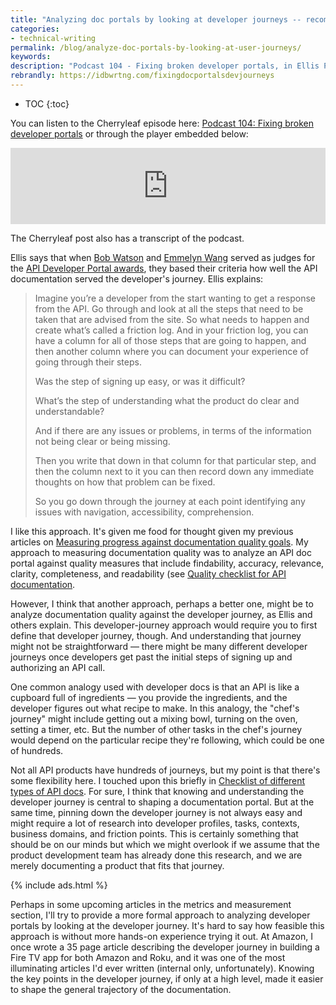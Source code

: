 ```yaml
---
title: "Analyzing doc portals by looking at developer journeys -- recommended podcast episode from Cherryleaf"
categories:
- technical-writing
permalink: /blog/analyze-doc-portals-by-looking-at-user-journeys/
keywords:
description: "Podcast 104 - Fixing broken developer portals, in Ellis Pratt's Cherryleaf podcast, is well worth listening to. Ellis explains a strategy of analyzing developer portals by looking at the developer journeys within the portal and identifying gaps or friction points in that journey."
rebrandly: https://idbwrtng.com/fixingdocportalsdevjourneys
---
```


* TOC
{:toc}

You can listen to the Cherryleaf episode here: [Podcast 104: Fixing broken developer portals](https://www.cherryleaf.com/2021/03/podcast-104-fixing-broken-developer-portals/) or through the player embedded below:

<iframe title="104. Fixing broken developer portals" src="https://www.podbean.com/media/player/audio/postId/16537466?url=https%3A%2F%2Fwww.podbean.com%2Few%2Fpb-5ekrg-fc577a&version=1" width="100%" height="122" style="border:none;" scrolling="no" data-name="pd-iframe-player"></iframe>

The Cherryleaf post also has a transcript of the podcast.

Ellis says that when [Bob Watson](https://docsbydesign.com/) and [Emmelyn Wang](https://twitter.com/lifewingmate) served as judges for the [API Developer Portal awards](https://devportalawards.org/), they based their criteria how well the API documentation served the developer's journey. Ellis explains:

> Imagine you’re a developer from the start wanting to get a response from the API. Go through and look at all the steps that need to be taken that are advised from the site. So what needs to happen and create what’s called a friction log. And in your friction log, you can have a column for all of those steps that are going to happen, and then another column where you can document your experience of going through their steps.
>
> Was the step of signing up easy, or was it difficult?
>
> What’s the step of understanding what the product do clear and understandable?  
>
> And if there are any issues or problems, in terms of the information not being clear or being missing.
>
> Then you write that down in that column for that particular step, and then the column next to it you can then record down any immediate thoughts on how that problem can be fixed.
>
> So you go down through the journey at each point identifying any issues with navigation, accessibility, comprehension.

I like this approach. It's given me food for thought given my previous articles on [Measuring progress against documentation quality goals](/learnapidoc/docapis_measuring_impact.html). My approach to measuring documentation quality was to analyze an API doc portal against quality measures that include findability, accuracy, relevance, clarity, completeness, and readability (see [Quality checklist for API documentation](/learnapidoc/docapis_quality_checklist.html).

However, I think that another approach, perhaps a better one, might be to analyze documentation quality against the developer journey, as Ellis and others explain. This developer-journey approach would require you to first define that developer journey, though. And understanding that journey might not be straightforward &mdash; there might be many different developer journeys once developers get past the initial steps of signing up and authorizing an API call.

One common analogy used with developer docs is that an API is like a cupboard full of ingredients &mdash; you provide the ingredients, and the developer figures out what recipe to make. In this analogy, the "chef's journey" might include getting out a mixing bowl, turning on the oven, setting a timer, etc. But the number of other tasks in the chef's journey would depend on the particular recipe they're following, which could be one of hundreds.

Not all API products have hundreds of journeys, but my point is that there's some flexibility here. I touched upon this briefly in [Checklist of different types of API docs](/blog/doc-suite-checklist/). For sure, I think that knowing and understanding the developer journey is central to shaping a documentation portal. But at the same time, pinning down the developer journey is not always easy and might require a lot of research into developer profiles, tasks, contexts, business domains, and friction points. This is certainly something that should be on our minds but which we might overlook if we assume that the product development team has already done this research, and we are merely documenting a product that fits that journey.

{% include ads.html %}

Perhaps in some upcoming articles in the metrics and measurement section, I'll try to provide a more formal approach to analyzing developer portals by looking at the developer journey. It's hard to say how feasible this approach is without more hands-on experience trying it out. At Amazon, I once wrote a 35 page article describing the developer journey in building a Fire TV app for both Amazon and Roku, and it was one of the most illuminating articles I'd ever written (internal only, unfortunately). Knowing the key points in the developer journey, if only at a high level, made it easier to shape the general trajectory of the documentation.
